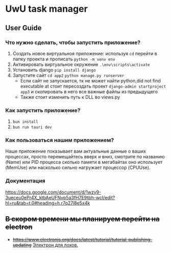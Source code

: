# UwU task manager
## User Guide
### Что нужно сделать, чтобы запустить приложение?
1. Создать новое виртуальноя приложение: используя ```cd``` перейти в папку проекта и прописать ```python -m venv env```
2. Активировать виртуальное окружение ```.\env\scripts\activate```
3. Установить django ```pip install django```
4. Запустите сайт ```cd app2``` ```python manage.py runserver```
   - Если сайт не запускается, тк не может найти python,did not find executable at стоит пересоздать проект ```django-admin startproject app3``` и скопировать в него все важные файлы из предыдущего
   - Также стоит изменить путь к DLL во views.py
### Как запустить приложение?
1. ```bun install```
2. ```bun run tauri dev```
### Как пользоваться нашим приложением?
Наше приложение показывает вам актуальные данные о ваших процессах, просто перемещайтесь вверх и вниз, смотрите по названию (Name) или PID процесса сколько памяти в мегабайтах оно использует (MemUse) или насколько сильно нагружает процессор (CPUUse).
### Документация
https://docs.google.com/document/d/1wzy9-3ueceu0ePr4X_ktbAeUFNvp5a3fH7E9tbh-wcI/edit?hl=ru&tab=t.0#heading=h.r7q27l8e5x4k
## ~~В скором времени мы планируем перейти на electron~~
- ~~https://www.electronjs.org/docs/latest/tutorial/tutorial-publishing-updating~~
<ins>Электрон для лохов.</ins>
